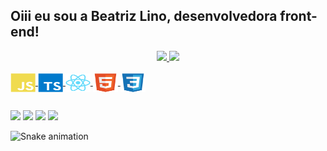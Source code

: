 ## Oiii eu sou a Beatriz Lino, desenvolvedora front-end!
<div align="center">
 <a href="https://github.com/lino-beatriz">
 <img height="175em" src="https://github-readme-stats.vercel.app/api?username=lino-beatriz&show_icons=true&theme=bear&include_all_commits=true&count_private=true"/>
 <img height="175em" src="https://github-readme-stats.vercel.app/api/top-langs/?username=lino-beatriz&layout=compact&langs_count=7&theme=bear"/>
</div>
 <div style="display: inline_block"><br>
  <img align="center" alt="Beatriz-Js" height="30" width="40" src="https://raw.githubusercontent.com/devicons/devicon/master/icons/javascript/javascript-plain.svg">
  <img align="center" alt="Beatriz-Ts" height="30" width="40" src="https://raw.githubusercontent.com/devicons/devicon/master/icons/typescript/typescript-plain.svg">
  <img align="center" alt="Beatriz-React" height="30" width="40" src="https://raw.githubusercontent.com/devicons/devicon/master/icons/react/react-original.svg">
  <img align="center" alt="Beatriz-HTML" height="30" width="40" src="https://raw.githubusercontent.com/devicons/devicon/master/icons/html5/html5-original.svg">
  <img align="center" alt="Beatriz-CSS" height="30" width="40" src="https://raw.githubusercontent.com/devicons/devicon/master/icons/css3/css3-original.svg">
</div>
  
 ## 
  
 <div>
   <a href="https://www.linkedin.com/in/beatriz-lino-de-oliveira/" target="_blank"><img src="https://img.shields.io/badge/-LinkedIn-%230077B5?style=for-the-badge&logo=linkedin&logoColor=white" target="_blank"></a> 
   <a href = "mailto:someone@bialino1504@gmail.com"><img src="https://img.shields.io/badge/-Gmail-%23333?style=for-the-badge&logo=gmail&logoColor=white" target="_blank"></a>
  <a href="https://www.instagram.com/bia__lino/" target="_blank"><img src="https://img.shields.io/badge/-Instagram-%23E4405F?style=for-the-badge&logo=instagram&logoColor=white" target="_blank"></a>
 <a href="https://discord.gg/Ky84vC4F" target="_blank"><img src="https://img.shields.io/badge/Discord-7289DA?style=for-the-badge&logo=discord&logoColor=white" target="_blank"></a> 

  
   ![Snake animation](https://github.com/lino-beatriz/lino-beatriz/blob/output/github-contribution-grid-snake.svg)
 </div>
